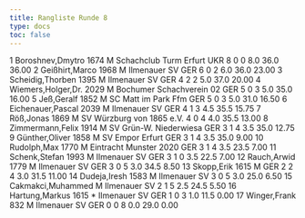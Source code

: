 ```yaml
---
title: Rangliste Runde 8
type: docs
toc: false
---
```


<rangliste>
1	Boroshnev,Dmytro		1674	M	Schachclub Turm Erfurt	UKR	8	0	0	8.0	36.0	36.00
2	Geißhirt,Marco		1968	M	Ilmenauer SV	GER	6	0	2	6.0	36.0	23.00
3	Scheidig,Thorben		1395	M	Ilmenauer SV	GER	4	2	2	5.0	37.0	20.00
4	Wiemers,Holger,Dr.		2029	M	Bochumer Schachverein 02	GER	5	0	3	5.0	35.0	16.00
5	Jeß,Geralf		1852	M	SC Matt im Park Ffm	GER	5	0	3	5.0	31.0	16.50
6	Eichenauer,Pascal		2039	M	Ilmenauer SV	GER	4	1	3	4.5	35.5	15.75
7	Röß,Jonas		1869	M	SV Würzburg von 1865 e.V.		4	0	4	4.0	35.5	13.00
8	Zimmermann,Felix		1914	M	SV Grün-W. Niederwiesa	GER	3	1	4	3.5	35.0	12.75
9	Günther,Oliver		1858	M	SV Empor Erfurt	GER	3	1	4	3.5	35.0	9.00
10	Rudolph,Max		1770	M	Eintracht Munster 2020	GER	3	1	4	3.5	23.5	7.00
11	Schenk,Stefan		1993	M	Ilmenauer SV	GER	3	1	0	3.5	22.5	7.00
12	Rauch,Arwid		1779	M	Ilmenauer SV	GER	3	0	5	3.0	34.5	8.50
13	Skopp,Erik		1615	M		GER	2	2	4	3.0	31.5	11.00
14	Dudeja,Iresh		1583	M	Ilmenauer SV		3	0	5	3.0	25.0	6.50
15	Cakmakci,Muhammed			M	Ilmenauer SV		2	1	5	2.5	24.5	5.50
16	Hartung,Markus		1615	*	Ilmenauer SV	GER	1	0	3	1.0	11.5	0.00
17	Winger,Frank		832	M	Ilmenauer SV	GER	0	0	8	0.0	29.0	0.00
</rangliste>